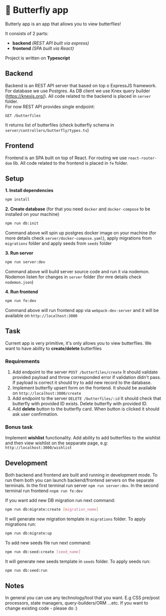 # 🦋 Butterfly app

Butterly app is an app that allows you to view butterflies!

It consists of 2 parts:
- **backend** *(REST API built via express)*
- **frontend** *(SPA built via React)*

Project is written on **Typescript**

## Backend

Backend is an REST API server that based on top o ExpressJS framework. For database we use Postgres. As DB client we use Knex query builder (https://knexjs.org/). All code related to the backend is placed in `server` folder.<br/>
For now REST API provides single endpoint:
```
GET /butterfiles
```
It returns list of butterfiles (check butterfly schema in `server/controllers/butterfly/types.ts`)

## Frontend

Frontend is an SPA built on top of React. For routing we use `react-router-dom` lib. All code related to the frontend is placed in `fe` folder.

## Setup

**1. Install dependencies**
```sh
npm install
```

**2. Create database** (for that you need `docker` and `docker-compose` to be installed on your machine)
```sh
npm run db:init
```
Command above will spin up postgres docker image on your machine (for more details check `server/docker-compose.yaml`), apply migrations from `migrations` folder and apply seeds from `seeds` folder

**3. Run server**
```sh
npm run server:dev
```
Command above will build server source code and run it via nodemon. Nodemon listen for changes in `server` folder (for mre details check `nodemon.json`)

**4. Run frontend**
```sh
npm run fe:dev
```
Command above will run frontend app via `webpack-dev-server` and it will be available on `http://localhost:3000`

## Task

Current app is very primitive, it's only allows you to view butterflies. We want to have ability to **create/delete** butterfiles
### Requirements
1. Add endpoint to the server `POST /butterfiles/create`
  It should validate provided payload and throw corresponded error if validation didn't pass. If payload is correct it should try to add new record to the database.
2. Implement butterfly upsert form on the frontend. It should be available on `http://localhost:3000/create`
3. Add endpoint to the server `DELETE /butterfiles/:id`
  It should check that butterfly with provided ID exists. Delete butterfly with provided ID.
4. Add **delete** button to the butterfly card. When button is clicked it should ask user confirmation.

### Bonus task
Implement **wishlist** functionality. Add ability to add butterfiles to the wishlist and then view wishlist on the sepparate page, e.g: `http://localhost:3000/wishlist`


## Development
Both backend and frontend are built and running in development mode. To run them both you can launch backend/frontend servers on the separate terminals. In the first terminal run server `npm run server:dev`. In the second terminal run frontend `nnpm run fe:dev`

If you want add new DB migration run next command:
```sh
npm run db:migrate:create [migration_name]
```
It will generate new migration template in `migrations` folder. To apply migrations run:
```sh
npm run db:migrate:up
```

To add new seeds file run next command:
```sh
npm run db:seed:create [seed_name]
```
It will generate new seeds template in `seeds` folder. To apply seeds run:
```sh
npm run db:seed:run
```

## Notes
In general you can use any technology/tool that you want. E.g CSS pre/post processors, state managers, query-builders/ORM ...etc. If you want to change existing code - please do :) 
